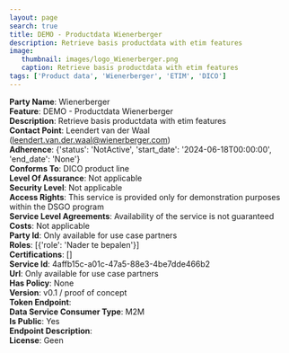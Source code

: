 ```yaml
---
layout: page
search: true
title: DEMO - Productdata Wienerberger
description: Retrieve basis productdata with etim features
image:
   thumbnail: images/logo_Wienerberger.png
   caption: Retrieve basis productdata with etim features
tags: ['Product data', 'Wienerberger', 'ETIM', 'DICO']
---
```


<b>Party Name</b>: Wienerberger  
<b>Feature</b>: DEMO - Productdata Wienerberger  
<b>Description</b>: Retrieve basis productdata with etim features  
<b>Contact Point</b>: Leendert van der Waal (leendert.van.der.waal@wienerberger.com)  
<b>Adherence</b>: {'status': 'NotActive', 'start_date': '2024-06-18T00:00:00', 'end_date': 'None'}  
<b>Conforms To</b>: DICO product line  
<b>Level Of Assurance</b>: Not applicable  
<b>Security Level</b>: Not applicable  
<b>Access Rights</b>: This service is provided only for demonstration purposes within the DSGO program  
<b>Service Level Agreements</b>: Availability of the service is not guaranteed  
<b>Costs</b>: Not applicable  
<b>Party Id</b>: Only available for use case partners  
<b>Roles</b>: [{'role': 'Nader te bepalen'}]  
<b>Certifications</b>: []  
<b>Service Id</b>: 4affb15c-a01c-47a5-88e3-4be7dde466b2  
<b>Url</b>: Only available for use case partners  
<b>Has Policy</b>: None  
<b>Version</b>: v0.1 / proof of concept  
<b>Token Endpoint</b>: []()  
<b>Data Service Consumer Type</b>: M2M  
<b>Is Public</b>: Yes  
<b>Endpoint Description</b>: []()  
<b>License</b>: Geen  
